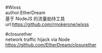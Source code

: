 #Wixss  
author:EtherDream  
基于 NodeJS 的流量劫持工具  
url:https://github.com/rmokerone/wixss  

#closurether  
network traffic hijack via Node  
https://github.com/EtherDream/closurether  